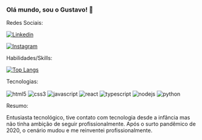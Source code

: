 ### Olá mundo, sou o Gustavo! 💪

Redes Sociais:

[![Linkedin](https://img.shields.io/badge/LinkedIn-0077B5?style=for-the-badge&logo=linkedin&logoColor=white)](https://www.linkedin.com/in/gustavo-guilherme-damasceno-b2a07b255/)

[![Instagram](https://img.shields.io/badge/Instagram-E4405F?style=for-the-badge&logo=instagram&logoColor=white)](https://www.instagram.com/g_guids/)

Habilidades/Skills:

[![Top Langs](https://github-readme-stats.vercel.app/api/top-langs/?username=gus955&layout=donut)](https://github.com/gus955/github-readme-stats)


Tecnologias:

<div>
    <img align="center" alt="html5"
     src="https://img.shields.io/badge/HTML-239120?style=for-the-badge&logo=html5&logoColor=white">
    <img align="center" alt="css3"
     src="https://img.shields.io/badge/CSS-239120?&style=for-the-badge&logo=css3&logoColor=white">
    <img align="center" alt="javascript"
     src="https://img.shields.io/badge/JavaScript-F7DF1E?style=for-the-badge&logo=javascript&logoColor=black">
     <img align="center" alt="react"
     src="https://img.shields.io/badge/React-20232A?style=for-the-badge&logo=react&logoColor=61DAFB">
     <img align="center" alt="typescript"
     src="https://img.shields.io/badge/TypeScript-007ACC?style=for-the-badge&logo=typescript&logoColor=white">
     <img align="center" alt="nodejs"
     src="https://img.shields.io/badge/Node.js-43853D?style=for-the-badge&logo=node.js&logoColor=white">
    <img align="center" alt="python"
     src="https://img.shields.io/badge/Python-3776AB?style=for-the-badge&logo=python&logoColor=white">
</div>

 Resumo:

 Entusiasta tecnológico, tive contato com tecnologia desde a infância mas não tinha ambição de seguir profissionalmente. Após o surto pandêmico de 2020, o cenário mudou e me reinventei profissionalmente.

